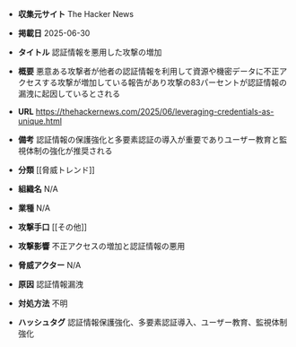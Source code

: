 - **収集元サイト**
The Hacker News

- **掲載日**
2025-06-30

- **タイトル**
認証情報を悪用した攻撃の増加

- **概要**
悪意ある攻撃者が他者の認証情報を利用して資源や機密データに不正アクセスする攻撃が増加している報告があり攻撃の83パーセントが認証情報の漏洩に起因しているとされる

- **URL**
https://thehackernews.com/2025/06/leveraging-credentials-as-unique.html

- **備考**
認証情報の保護強化と多要素認証の導入が重要でありユーザー教育と監視体制の強化が推奨される

- **分類**
[[脅威トレンド]]

- **組織名**
N/A

- **業種**
N/A

- **攻撃手口**
[[その他]]

- **攻撃影響**
不正アクセスの増加と認証情報の悪用

- **脅威アクター**
N/A

- **原因**
認証情報漏洩

- **対処方法**
不明

- **ハッシュタグ**
認証情報保護強化、多要素認証導入、ユーザー教育、監視体制強化
